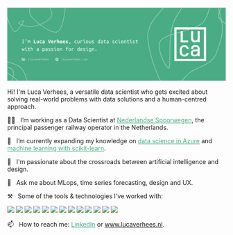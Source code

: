 
[![Social banner for lucavh](./assets/social-banner.png)](https://www.lucaverhees.nl)

Hi! I'm Luca Verhees, a versatile data scientist who gets excited about solving real-world problems with data solutions and a human-centred approach.

👩‍💻 &nbsp;&nbsp;I’m working as a Data Scientist at <a href="https://www.ns.nl/" style="color:#49AC84;">Nederlandse Spoorwegen</a>, the principal passenger railway operator in the Netherlands.

🌱 &nbsp;&nbsp;I’m currently expanding my knowledge on <a href="https://github.com/lucavh/my-notes/blob/main/azure/DP-100-azure-data-scientist-associate.md" style="color:#49AC84;">data science in Azure</a> and <a href="https://github.com/lucavh/scikit-learn-mooc" style="color:#49AC84;">machine learning with scikit-learn</a>.

💫 &nbsp;&nbsp;I'm passionate about the crossroads between artificial intelligence and design.

💬 &nbsp;&nbsp;Ask me about MLops, time series forecasting, design and UX.

⚒️ &nbsp;&nbsp;Some of the tools & technologies I've worked with:

![](https://img.shields.io/badge/-Azure-informational?style=flat&logo=microsoftazure&logoColor=white&color=49AC84)
![](https://img.shields.io/badge/-BigQuery-informational?style=flat&logo=googlecloud&logoColor=white&color=49AC84)
![](https://img.shields.io/badge/-CSS-informational?style=flat&logo=css3&logoColor=white&color=49AC84)
![](https://img.shields.io/badge/-Databricks-informational?style=flat&logo=databricks&logoColor=white&color=49AC84)
![](https://img.shields.io/badge/-Docker-informational?style=flat&logo=docker&logoColor=white&color=49AC84)
![](https://img.shields.io/badge/-Grafana-informational?style=flat&logo=grafana&logoColor=white&color=49AC84)
![](https://img.shields.io/badge/-HTML-informational?style=flat&logo=html5&logoColor=white&color=49AC84)
![](https://img.shields.io/badge/-Javascript-informational?style=flat&logo=javascript&logoColor=white&color=49AC84)
![](https://img.shields.io/badge/-Python-informational?style=flat&logo=python&logoColor=white&color=49AC84)
![](https://img.shields.io/badge/-R-informational?style=flat&logo=r&logoColor=white&color=49AC84)
![](https://img.shields.io/badge/-Salesforce-informational?style=flat&logo=salesforce&logoColor=white&color=49AC84)
![](https://img.shields.io/badge/-Sketch-informational?style=flat&logo=sketch&logoColor=white&color=49AC84)
![](https://img.shields.io/badge/-Spark-informational?style=flat&logo=apachespark&logoColor=white&color=49AC84)

📫 &nbsp;&nbsp;How to reach me: <a href="https://www.linkedin.com/in/lucaverhees/" style="color:#49AC84;">LinkedIn</a> or <a href="https://www.lucaverhees.nl" style="color:#49AC84;">www.lucaverhees.nl</a>.
